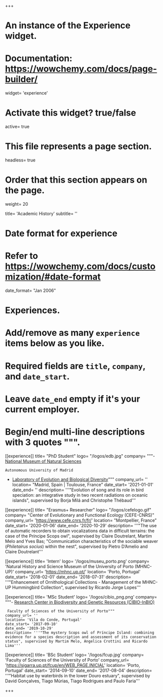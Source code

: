 +++
# An instance of the Experience widget.
# Documentation: https://wowchemy.com/docs/page-builder/
widget= 'experience'

# Activate this widget? true/false
active= true

# This file represents a page section.
headless= true

# Order that this section appears on the page.
weight= 20

title= 'Academic History'
subtitle= ''

# Date format for experience
#   Refer to https://wowchemy.com/docs/customization/#date-format
date_format= "Jan 2006"

# Experiences.
#   Add/remove as many `experience` items below as you like.
#   Required fields are `title`, `company`, and `date_start`.
#   Leave `date_end` empty if it's your current employer.
#   Begin/end multi-line descriptions with 3 quotes """.
[[experience]]
    title= "PhD Student"
    logo= "/logos/edb.jpg"
    company= """- [National Museum of Natural Sciences](https://www.mncn.csic.es/es)
      
    Autonomous University of Madrid
    
- [Laboratory of Evolution and Biological Diversity](https://edb.cnrs.fr/)"""
    company_url= ''
    location= "Madrid, Spain | Toulouse, France"
    date_start= '2021-01-01'
    date_end= ''
    description= '''"Evolution of song and its role in bird speciation: an integrative study in two recent radiations on oceanic islands", supervised by Borja Milá and Christophe Thébaud'''

[[experience]]
    title= "Erasmus+ Researcher"
    logo= "/logos/cefelogo.gif"
    company= "Center of Evolutionary and Functional Ecology (CEFE-CNRS)"
    company_url= 'https://www.cefe.cnrs.fr/fr/'
    location= "Montpellier, France"
    date_start= '2020-01-06'
    date_end= '2020-10-29'
    description= '''"The use of automatic recorders to obtain vocalizations data in difficult terrains: the case of the Príncipe Scops owl", supervised by Claire Doutrelant, Martim Melo and Yves Bas; "Communication characteristics of the sociable weaver (<i>Philetairus socius</i>) within the nest", supervised by Pietro D’Amelio and Claire Doutrelant'''
  
  [[experience]]
    title= 'Intern'
    logo= '/logos/museu_porto.png'
    company= 'Natural History and Science Museum of the University of Porto (MHNC-UP)'
    company_url= 'https://mhnc.up.pt/'
    location= 'Porto, Portugal'
    date_start= '2018-02-01'
    date_end= '2018-07-31'
    description= '''"Enhancement of Ornithological Collections - Management of the MHNC-UP Hummingbird Collection", supervised by Ricardo Jorge Lopes'''
  
  [[experience]]
    title= 'MSc Student'
    logo= '/logos/cibio_png.png'
    company= """- [Research Center in Biodiversity and Genetic Resources (CIBIO-InBIO)](https://cibio.up.pt/)
      
     Faculty of Sciences of the University of Porto"""
    company_url= ''
    location= 'Vila do Conde, Portugal'
    date_start= '2017-09-10'
    date_end= '2019-10-29'
    description= '''"The mystery Scops owl of Príncipe Island: combining evidence for a species description and assessment of its conservation status", supervised by Martim Melo, Angelica Crottini and Ricardo Lima'''
  
  [[experience]]
    title= 'BSc Student'
    logo= '/logos/fcup.jpg'
    company= 'Faculty of Sciences of the University of Porto'
    company_url= 'https://sigarra.up.pt/fcup/en/WEB_PAGE.INICIAL'
    location= 'Porto, Portugal'
    date_start= '2014-09-10'
    date_end= '2017-08-04'
    description= '''"Habitat use by waterbirds in the lower Douro estuary", supervised by David Gonçalves, Tiago Múrias, Tiago Rodrigues and Paulo Faria'''

+++
